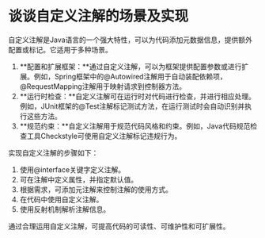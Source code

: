 # 谈谈自定义注解的场景及实现

自定义注解是Java语言的一个强大特性，可以为代码添加元数据信息，提供额外配置或标记。它适用于多种场景。

1. **配置和扩展框架：**通过自定义注解，可以为框架提供配置参数或进行扩展。例如，Spring框架中的@Autowired注解用于自动装配依赖项，@RequestMapping注解用于映射请求到控制器方法。
2. **运行时检查：**自定义注解可在运行时对代码进行检查，并进行相应处理。例如，JUnit框架的@Test注解标记测试方法，在运行测试时会自动识别并执行这些方法。
3. **规范约束：**自定义注解用于规范代码风格和约束。例如，Java代码规范检查工具Checkstyle可使用自定义注解标记违规行为。

实现自定义注解的步骤如下：

1. 使用@interface关键字定义注解。
2. 可在注解中定义属性，并指定默认值。
3. 根据需求，可添加元注解来控制注解的使用方式。
4. 在代码中使用自定义注解。
5. 使用反射机制解析注解信息。

通过合理运用自定义注解，可提高代码的可读性、可维护性和可扩展性。


